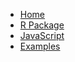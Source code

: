 <!-- docs/_sidebar.md -->

* [Home](/)
* [R Package](r.md)
* [JavaScript](js.md)
* [Examples](examples.md)
